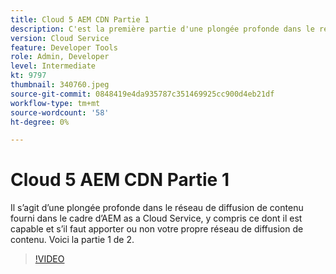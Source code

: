 ```yaml
---
title: Cloud 5 AEM CDN Partie 1
description: C'est la première partie d'une plongée profonde dans le réseau de diffusion de contenu d'AEM as a Cloud Service.
version: Cloud Service
feature: Developer Tools
role: Admin, Developer
level: Intermediate
kt: 9797
thumbnail: 340760.jpeg
source-git-commit: 0848419e4da935787c351469925cc900d4eb21df
workflow-type: tm+mt
source-wordcount: '58'
ht-degree: 0%

---
```



# Cloud 5 AEM CDN Partie 1

Il s’agit d’une plongée profonde dans le réseau de diffusion de contenu fourni dans le cadre d’AEM as a Cloud Service, y compris ce dont il est capable et s’il faut apporter ou non votre propre réseau de diffusion de contenu. Voici la partie 1 de 2.

>[!VIDEO](https://video.tv.adobe.com/v/340760/?quality=12&learn=on)
